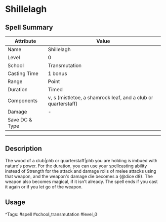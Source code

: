 # Shillelagh

## Spell Summary

| Attribute        | Value                  |
|------------------|------------------------|
| Name             | Shillelagh                 |
| Level            | 0                |
| School           | Transmutation          |
| Casting Time     | 1 bonus              |
| Range            | Point            |
| Duration         | Timed             |
| Components       | v, s (mistletoe, a shamrock leaf, and a club or quarterstaff)             |
| Damage           | -               |
| Save DC & Type   |              |

---

## Description

The wood of a club|phb or quarterstaff|phb you are holding is imbued with nature's power. For the duration, you can use your spellcasting ability instead of Strength for the attack and damage rolls of melee attacks using that weapon, and the weapon's damage die becomes a {@dice d8}. The weapon also becomes magical, if it isn't already. The spell ends if you cast it again or if you let go of the weapon.

## Usage


^Tags: #spell #school_transmutation #level_0